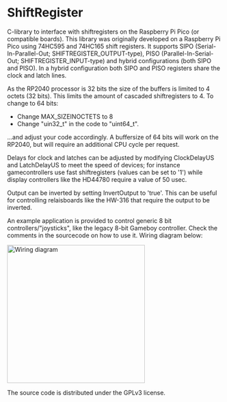 # ShiftRegister
C-library to interface with shiftregisters on the Raspberry Pi Pico (or compatible boards). This library was originally developed on a Raspberry Pi Pico using 74HC595 and 74HC165 shift registers. It supports SIPO (Serial-In-Parallel-Out; SHIFTREGISTER_OUTPUT-type), PISO (Parallel-In-Serial-Out; SHIFTREGISTER_INPUT-type) and hybrid configurations (both SIPO and PISO). In a hybrid configuration both SIPO and PISO registers share the clock and latch lines. 

As the RP2040 processor is 32 bits the size of the buffers is limited to 4 octets (32 bits). This limits the amount of cascaded shiftregisters to 4. To change to 64 bits:
  - Change MAX_SIZEINOCTETS to 8
  - Change "uin32_t" in the code to "uint64_t".

...and adjust your code accordingly. A buffersize of 64 bits will work on the RP2040, but will require an additional CPU cycle per request. 

Delays for clock and latches can be adjusted by modifying ClockDelayUS and LatchDelayUS to meet the speed of devices; for instance gamecontrollers use fast shiftregisters (values can be set to '1') while display controllers like the HD44780 require a value of 50 usec.

Output can be inverted by setting InvertOutput to 'true'. This can be useful for controlling relaisboards like the HW-316 that require the output to be inverted.

An example application is provided to control generic 8 bit controllers/"joysticks", like the legacy 8-bit Gameboy controller. Check the comments in the sourcecode on how to use it. Wiring diagram below:

<img width="322" alt="Wiring diagram" src="https://github.com/mjklaren/ShiftRegister/assets/127024801/2a9b6e51-51ac-4120-90fc-d81baf549a61">

The source code is distributed under the GPLv3 license.
